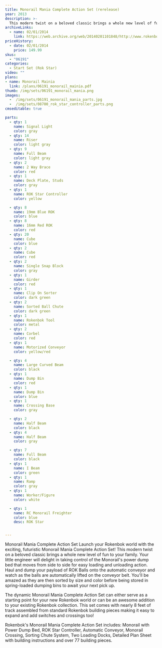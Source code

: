 ```yaml
---
title: Monorail Mania Complete Action Set (rerelease)
year: 2013
description: >-
  This modern twist on a beloved classic brings a whole new level of fun to your family. Your little engineer will delight in taking control of the Monorail's power dump bed that moves from side to side for easy loading and unloading action.
archiveLinks:
  - name: 02/01/2014
    link: https://web.archive.org/web/20140201101848/http://www.rokenbok.com/shop/complete-action-sets/monorail-mania-complete-action-set-0
priceHistory:
  - date: 02/01/2014
    price: 149.99
skus:
  - "06191"
categories:
  - Start Set (Rok Star)
video: ""
plans:
- name: Monorail Mainia
  link: /plans/06191_monorail_mainia.pdf
thumb: /img/sets/06191_monorail_mania.png
images:
  -  /img/sets/06191_monorail_mania_parts.jpg
  -  /img/sets/08700_rok_star_controller_parts.png
cmseditable: true

parts:
  - qty: 1
    name: Signal Light
    color: gray
  - qty: 14
    name: Riser
    color: light gray
  - qty: 9
    name: Full Beam
    color: light gray
  - qty: 2
    name: 2 Way Brace
    color: red
  - qty: 1
    name: Deck Plate, Studs
    color: gray
  - qty: 1
    name: ROK Star Controller
    color: yellow

  - qty: 8
    name: 19mm Blue ROK
    color: blue
  - qty: 8
    name: 16mm Red ROK
    color: red
  - qty: 20
    name: Cube
    color: blue
  - qty: 2
    name: Cube
    color: red
  - qty: 2
    name: Single Snap Block
    color: gray
  - qty: 1
    name: Girder
    color: red
  - qty: 1
    name: Clip On Sorter
    color: dark green
  - qty: 2
    name: Sorted Ball Chute
    color: dark green
  - qty: 1
    name: Rokenbok Tool
    color: metal
  - qty: 2
    name: Corbel
    color: red
  - qty: 1
    name: Motorized Conveyor
    color: yellow/red

  - qty: 4
    name: Large Curved Beam
    color: black
  - qty: 1
    name: Dump Bin
    color: red
  - qty: 1
    name: Dump Bin
    color: blue
  - qty: 1
    name: Crossing Base
    color: gray

  - qty: 2
    name: Half Beam 
    color: black
  - qty: 4
    name: Half Beam
    color: gray

  - qty: 7
    name: Full Beam
    color: black
  - qty: 1
    name: I Beam
    color: green
  - qty: 1
    name: Ramp
    color: gray
  - qty: 1
    name: Worker/Figure
    color: white

  - qty: 1
    name: RC Monorail Freighter
    color: blue
    desc: ROK Star


---
```

Monorail Mania Complete Action Set Launch your Rokenbok world with the exciting, futuristic Monorail Mania Complete Action Set! This modern twist on a beloved classic brings a whole new level of fun to your family. Your little engineer will delight in taking control of the Monorail's power dump bed that moves from side to side for easy loading and unloading action. Haul and dump your payload of ROK Balls onto the automatic conveyor and watch as the balls are automatically lifted on the conveyor belt. You'll be amazed as they are then sorted by size and color before being stored in spring-loaded dumping bins to await your next pick up. 

The dynamic Monorail Mania Complete Action Set can either serve as a starting point for your new Rokenbok world or can be an awesome addition to your existing Rokenbok collection. This set comes with nearly 8 feet of track assembled from standard Rokenbok building pieces making it easy to expand and add switches and crossings too!

Rokenbok's Monorail Mania Complete Action Set includes: Monorail with Power Dump Bed, ROK Star Controller, Automatic Conveyor, Monorail Crossing, Sorting Chute System, Two Loading Docks, Detailed Plan Sheet with building instructions and over 77 building pieces.


